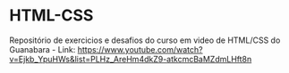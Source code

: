 # HTML-CSS
 Repositório de exercicios e desafios do curso em video de HTML/CSS do Guanabara - Link: https://www.youtube.com/watch?v=Ejkb_YpuHWs&list=PLHz_AreHm4dkZ9-atkcmcBaMZdmLHft8n
